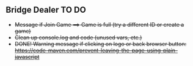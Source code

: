## Bridge Dealer TO DO

- ~~Message if Join Game ==> Game is full (try a different ID or create a game)~~
- ~~Clean up console.log and code (unused vars, etc.)~~
- ~~DONE! Warning message if clicking on logo or back browser button: https://code-maven.com/prevent-leaving-the-page-using-plain-javascript~~
